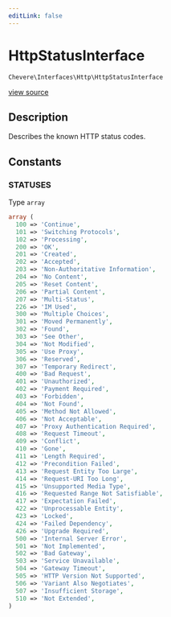 ```yaml
---
editLink: false
---
```


# HttpStatusInterface

`Chevere\Interfaces\Http\HttpStatusInterface`

[view source](https://github.com/chevere/chevere/blob/master/interfaces/Http/HttpStatusInterface.php)

## Description

Describes the known HTTP status codes.

## Constants

### STATUSES

Type `array`

```php
array (
  100 => 'Continue',
  101 => 'Switching Protocols',
  102 => 'Processing',
  200 => 'OK',
  201 => 'Created',
  202 => 'Accepted',
  203 => 'Non-Authoritative Information',
  204 => 'No Content',
  205 => 'Reset Content',
  206 => 'Partial Content',
  207 => 'Multi-Status',
  226 => 'IM Used',
  300 => 'Multiple Choices',
  301 => 'Moved Permanently',
  302 => 'Found',
  303 => 'See Other',
  304 => 'Not Modified',
  305 => 'Use Proxy',
  306 => 'Reserved',
  307 => 'Temporary Redirect',
  400 => 'Bad Request',
  401 => 'Unauthorized',
  402 => 'Payment Required',
  403 => 'Forbidden',
  404 => 'Not Found',
  405 => 'Method Not Allowed',
  406 => 'Not Acceptable',
  407 => 'Proxy Authentication Required',
  408 => 'Request Timeout',
  409 => 'Conflict',
  410 => 'Gone',
  411 => 'Length Required',
  412 => 'Precondition Failed',
  413 => 'Request Entity Too Large',
  414 => 'Request-URI Too Long',
  415 => 'Unsupported Media Type',
  416 => 'Requested Range Not Satisfiable',
  417 => 'Expectation Failed',
  422 => 'Unprocessable Entity',
  423 => 'Locked',
  424 => 'Failed Dependency',
  426 => 'Upgrade Required',
  500 => 'Internal Server Error',
  501 => 'Not Implemented',
  502 => 'Bad Gateway',
  503 => 'Service Unavailable',
  504 => 'Gateway Timeout',
  505 => 'HTTP Version Not Supported',
  506 => 'Variant Also Negotiates',
  507 => 'Insufficient Storage',
  510 => 'Not Extended',
)
```
